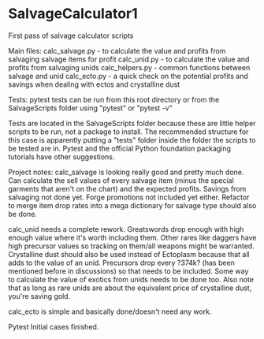 # SalvageCalculator1
First pass of salvage calculator scripts

Main files:
calc_salvage.py - to calculate the value and profits from salvaging salvage items for profit
calc_unid.py - to calculate the value and profits from salvaging unids
calc_helpers.py - common functions between salvage and unid
calc_ecto.py - a quick check on the potential profits and savings when dealing with ectos and crystalline dust

Tests:
pytest tests can be run from this root directory or from the SalvageScripts folder using "pytest" or "pytest -v"

Tests are located in the SalvageScripts folder because these are little helper scripts to be run, not a package to install. The recommended structure for this case is apparently putting a "tests" folder inside the folder the scripts to be tested are in. Pytest and the official Python foundation packaging tutorials have other suggestions.

Project notes:
calc_salvage is looking really good and pretty much done. Can calculate the sell values of every salvage item (minus the special garments that aren't on the chart) and the expected profits. Savings from salvaging not done yet. Forge promotions not included yet either. Refactor to merge item drop rates into a mega dictionary for salvage type should also be done.

calc_unid needs a complete rework. Greatswords drop enough with high enough value where it's worth including them. Other rares like daggers have high precursor values so tracking on them/all weapons might be warranted. Crystalline dust should also be used instead of Ectoplasm because that all adds to the value of an unid. Precursors drop every ?374k? (has been mentioned before in discussions) so that needs to be included. Some way to calculate the value of exotics from unids needs to be done too. Also note that as long as rare unids are about the equivalent price of crystalline dust, you're saving gold.

calc_ecto is simple and basically done/doesn't need any work.

Pytest Initial cases finished.
